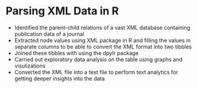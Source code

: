 # Parsing XML Data in R

- Identified the parent-child relations of a vast XML database containing publication data of a journal
- Extracted node values using XML package in R and filling the values in separate columns to be able to convert the XML format into two tibbles
- Joined these tibbles with using the dpylr package
- Carried out exploratory data analysis on the table using graphs and visulizations
- Converted the XML file into a text file to perform text analytics for getting deeper insights into the data  
